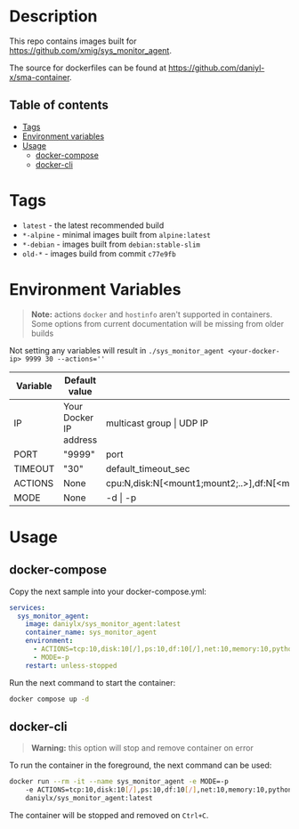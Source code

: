 # Description
This repo contains images built for <https://github.com/xmig/sys_monitor_agent>.

The source for dockerfiles can be found at
<https://github.com/daniyl-x/sma-container>.


## Table of contents
- [Tags](#tags)
- [Environment variables](#environment-variables)
- [Usage](#usage)
    - [docker-compose](#docker-compose)
    - [docker-cli](#docker-cli)


# Tags
- `latest` - the latest recommended build
- `*-alpine` - minimal images built from `alpine:latest`
- `*-debian` - images built from `debian:stable-slim`
- `old-*` - images build from commit `c77e9fb`


# Environment Variables
> **Note:** actions `docker` and `hostinfo` aren't supported in containers.
Some options from current documentation will be missing from older builds

Not setting any variables will result in
`./sys_monitor_agent <your-docker-ip> 9999 30 --actions=''`

|Variable|Default value|Usage|
|-|-|-|
|IP|Your Docker IP address|multicast group \| UDP IP|
|PORT|"9999"|port|
|TIMEOUT|"30"|default_timeout_sec|
|ACTIONS|None|cpu:N,disk:N[<mount1;mount2;..>],df:N[<mount1;..>],ps:N,python:N,iftop:N,hostinfo:N,docker:N|
|MODE|None|-d \| -p|


# Usage
## docker-compose
Copy the next sample into your docker-compose.yml:
```yaml
services:
  sys_monitor_agent:
    image: daniylx/sys_monitor_agent:latest
    container_name: sys_monitor_agent
    environment:
      - ACTIONS=tcp:10,disk:10[/],ps:10,df:10[/],net:10,memory:10,python:10,cpu:10,iftop:10
      - MODE=-p
    restart: unless-stopped
```

Run the next command to start the container:
```sh
docker compose up -d
```

## docker-cli
> **Warning:** this option will stop and remove container on error

To run the container in the foreground, the next command can be used:
```sh
docker run --rm -it --name sys_monitor_agent -e MODE=-p 
    -e ACTIONS=tcp:10,disk:10[/],ps:10,df:10[/],net:10,memory:10,python:10,cpu:10,iftop:10 \
    daniylx/sys_monitor_agent:latest
```
The container will be stopped and removed on `Ctrl+C`.

